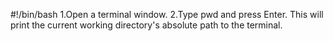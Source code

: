 #!/bin/bash
1.Open a terminal window.
2.Type pwd and press Enter. This will print the current working directory's absolute path to the terminal.
